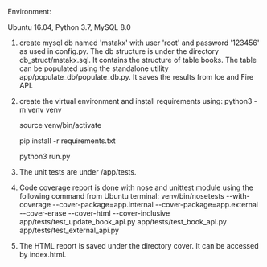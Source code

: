 Environment:

Ubuntu 16.04, Python 3.7, MySQL 8.0

1. create mysql db named 'mstakx' with user 'root' and password '123456' as used in config.py. The db structure is under
 the directory db_struct/mstakx.sql. It contains the structure of table books. The table can be populated using the 
 standalone utility app/populate_db/populate_db.py. It saves the results from Ice and Fire API.

2. create the virtual environment and install requirements using:
    python3 -m venv venv
    
    source venv/bin/activate
    
    pip install -r requirements.txt
    
    python3 run.py 
    
3. The unit tests are under /app/tests. 

4. Code coverage report is done with nose and unittest module using the following command from Ubuntu terminal:
venv/bin/nosetests --with-coverage --cover-package=app.internal --cover-package=app.external --cover-erase --cover-html 
--cover-inclusive app/tests/test_update_book_api.py app/tests/test_book_api.py app/tests/test_external_api.py 

5. The HTML report is saved under the directory cover. It can be accessed by index.html.

